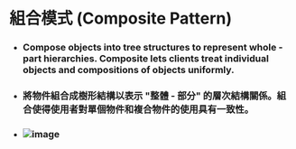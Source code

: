 組合模式 (Composite Pattern)
=====
* ### Compose objects into tree structures to represent whole - part hierarchies. Composite lets clients treat individual objects and compositions of objects uniformly.
* ### 將物件組合成樹形結構以表示 "整體 - 部分" 的層次結構關係。組合使得使用者對單個物件和複合物件的使用具有一致性。
* ### ![image]()
